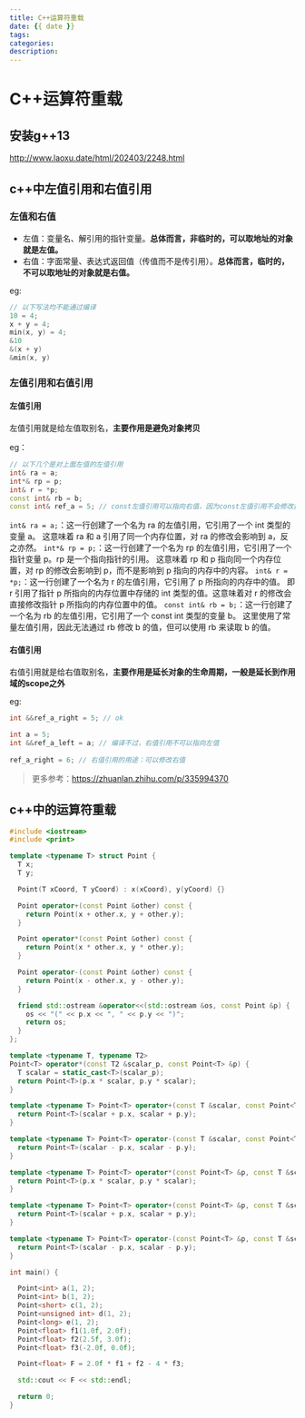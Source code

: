 ```yaml
---
title: C++运算符重载
date: {{ date }}
tags:
categories:
description: 
---
```



# C++运算符重载

## 安装g++13

http://www.laoxu.date/html/202403/2248.html

## c++中左值引用和右值引用

### 左值和右值

- 左值：变量名、解引用的指针变量。**总体而言，非临时的，可以取地址的对象就是左值。**
- 右值：字面常量、表达式返回值（传值而不是传引用）。**总体而言，临时的，不可以取地址的对象就是右值。**

eg:
```cpp
// 以下写法均不能通过编译
10 = 4;
x + y = 4;
min(x, y) = 4;
&10
&(x + y)
&min(x, y)
```

### 左值引用和右值引用
 
#### 左值引用

左值引用就是给左值取别名，**主要作用是避免对象拷贝**

eg：
```cpp
// 以下几个是对上面左值的左值引用
int& ra = a;
int*& rp = p;
int& r = *p;
const int& rb = b;
const int& ref_a = 5; // const左值引用可以指向右值，因为const左值引用不会修改指向值
```

`int& ra = a;`：这一行创建了一个名为 ra 的左值引用，它引用了一个 int 类型的变量 a。
这意味着 ra 和 a 引用了同一个内存位置，对 ra 的修改会影响到 a，反之亦然。
`int*& rp = p;`：这一行创建了一个名为 rp 的左值引用，它引用了一个指针变量 p。rp 是一个指向指针的引用。
这意味着 rp 和 p 指向同一个内存位置，对 rp 的修改会影响到 p，而不是影响到 p 指向的内存中的内容。
`int& r = *p;`：这一行创建了一个名为 r 的左值引用，它引用了 p 所指向的内存中的值。
即 r 引用了指针 p 所指向的内存位置中存储的 int 类型的值。这意味着对 r 的修改会直接修改指针 p 所指向的内存位置中的值。
`const int& rb = b;`：这一行创建了一个名为 rb 的左值引用，它引用了一个 const int 类型的变量 b。
这里使用了常量左值引用，因此无法通过 rb 修改 b 的值，但可以使用 rb 来读取 b 的值。

#### 右值引用

右值引用就是给右值取别名，**主要作用是延长对象的生命周期，一般是延长到作用域的scope之外**

eg:
```cpp
int &&ref_a_right = 5; // ok
 
int a = 5;
int &&ref_a_left = a; // 编译不过，右值引用不可以指向左值
 
ref_a_right = 6; // 右值引用的用途：可以修改右值

```

> 更多参考：https://zhuanlan.zhihu.com/p/335994370


## c++中的运算符重载

```cpp
#include <iostream>
#include <print>

template <typename T> struct Point {
  T x;
  T y;

  Point(T xCoord, T yCoord) : x(xCoord), y(yCoord) {}

  Point operator+(const Point &other) const {
    return Point(x + other.x, y + other.y);
  }

  Point operator*(const Point &other) const {
    return Point(x * other.x, y * other.y);
  }

  Point operator-(const Point &other) const {
    return Point(x - other.x, y - other.y);
  }

  friend std::ostream &operator<<(std::ostream &os, const Point &p) {
    os << "(" << p.x << ", " << p.y << ")";
    return os;
  }
};

template <typename T, typename T2>
Point<T> operator*(const T2 &scalar_p, const Point<T> &p) {
  T scalar = static_cast<T>(scalar_p);
  return Point<T>(p.x * scalar, p.y * scalar);
}

template <typename T> Point<T> operator+(const T &scalar, const Point<T> &p) {
  return Point<T>(scalar + p.x, scalar + p.y);
}

template <typename T> Point<T> operator-(const T &scalar, const Point<T> &p) {
  return Point<T>(scalar - p.x, scalar - p.y);
}

template <typename T> Point<T> operator*(const Point<T> &p, const T &scalar) {
  return Point<T>(p.x * scalar, p.y * scalar);
}

template <typename T> Point<T> operator+(const Point<T> &p, const T &scalar) {
  return Point<T>(scalar + p.x, scalar + p.y);
}

template <typename T> Point<T> operator-(const Point<T> &p, const T &scalar) {
  return Point<T>(scalar - p.x, scalar - p.y);
}

int main() {

  Point<int> a(1, 2);
  Point<int> b(1, 2);
  Point<short> c(1, 2);
  Point<unsigned int> d(1, 2);
  Point<long> e(1, 2);
  Point<float> f1(1.0f, 2.0f);
  Point<float> f2(2.5f, 3.0f);
  Point<float> f3(-2.0f, 0.0f);

  Point<float> F = 2.0f * f1 + f2 - 4 * f3;

  std::cout << F << std::endl;

  return 0;
}

```
